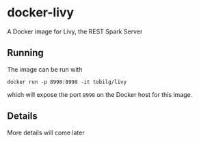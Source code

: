 # docker-livy
A Docker image for Livy, the REST Spark Server

## Running 

The image can be run with 

`docker run -p 8998:8998 -it tobilg/livy`

which will expose the port `8998` on the Docker host for this image.

## Details

More details will come later
